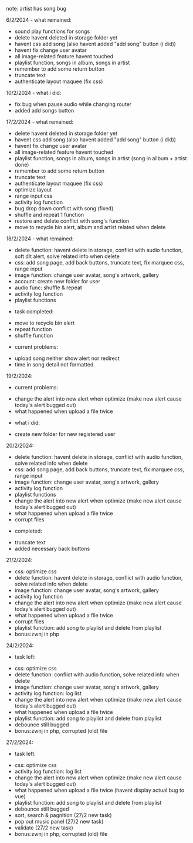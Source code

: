 note:
artist has song bug

6/2/2024 - what remained:
- sound play functions for songs
- delete havent deleted in storage folder yet 
- havent css add song (also havent added "add song" button (i did))
- havent fix change user avatar
- all image-related feature havent touched 
- playlist function, songs in album, songs in artist
- remember to add some return button 
- truncate text
- authenticate layout maquee (fix css)

10/2/2024 - what i did:
- fix bug when pause audio while changing router
- added add songs button

17/2/2024 - what remained:
- delete havent deleted in storage folder yet 
- havent css add song (also havent added "add song" button (i did))
- havent fix change user avatar
- all image-related feature havent touched 
- playlist function, songs in album, songs in artist (song in allbum + artist done)
- remember to add some return button 
- truncate text
- authenticate layout maquee (fix css)
- optimize layout 
- range input css
- activity log function
- bug drop down conflict with song (fixed)
- shuffle and repeat 1 function
- restore and delete conflict with song's function
- move to recycle bin alert, album and artist related when delete

18/2/2024 - what remained:
- delete function: havent delete in storage, conflict with audio function, soft dlt alert, solve related info when delete
- css: add song page, add back buttons, truncate text, fix marquee css, range input
- image function: change user avatar, song's artwork, gallery
- account: create new folder for user 
- audio func: shuffle & repeat
- activity log function
- playlist functions

* task completed: 
- move to recycle bin alert
- repeat function
- shuffle function

* current problems: 
- upload song neither show alert nor redirect
- time in song detail not formatted

19/2/2024:
* current problems: 
- change the alert into new alert when optimize (make new alert cause today's alert bugged out)
- what happened when upload a file twice

* what i did:
- create new folder for new registered user

20/2/2024:
- delete function: havent delete in storage, conflict with audio function, solve related info when delete
- css: add song page, add back buttons, truncate text, fix marquee css, range input
- image function: change user avatar, song's artwork, gallery
- activity log function
- playlist functions
- change the alert into new alert when optimize (make new alert cause today's alert bugged out)
- what happened when upload a file twice
- corrupt files

* completed:
- truncate text
- added necessary back buttons

21/2/2024: 
- css: optimize css
- delete function: havent delete in storage, conflict with audio function, solve related info when delete
- image function: change user avatar, song's artwork, gallery
- activity log function
- change the alert into new alert when optimize (make new alert cause today's alert bugged out)
- what happened when upload a file twice
- corrupt files
- playlist function: add song to playlist and delete from playlist
- bonus:zwnj in php 

24/2/2024:
* task left:
- css: optimize css
- delete function: conflict with audio function, solve related info when delete
- image function: change user avatar, song's artwork, gallery
- activity log function: log list
- change the alert into new alert when optimize (make new alert cause today's alert bugged out)
- what happened when upload a file twice
- playlist function: add song to playlist and delete from playlist
- debounce still bugged
- bonus:zwnj in php, corrupted (old) file 

27/2/2024:
* task left: 
- css: optimize css
- activity log function: log list
- change the alert into new alert when optimize (make new alert cause today's alert bugged out)
- what happened when upload a file twice (havent display actual bug to vue)
- playlist function: add song to playlist and delete from playlist
- debounce still bugged
- sort, search & pagnition (27/2 new task)
- pop out music panel (27/2 new task)
- validate (27/2 new task)
- bonus:zwnj in php, corrupted (old) file 
